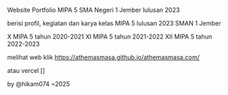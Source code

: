 Website Portfolio MIPA 5 SMA Negeri 1 Jember lulusan 2023

berisi profil, kegiatan dan karya kelas MIPA 5 lulusan 2023 SMAN 1 Jember

X MIPA 5 tahun 2020-2021
XI MIPA 5 tahun 2021-2022
XII MIPA 5 tahun 2022-2023

melihat web klik
https://athemasmasa.github.io/athemasmasa.com/

atau vercel
[]


by @hikam074
~2025
